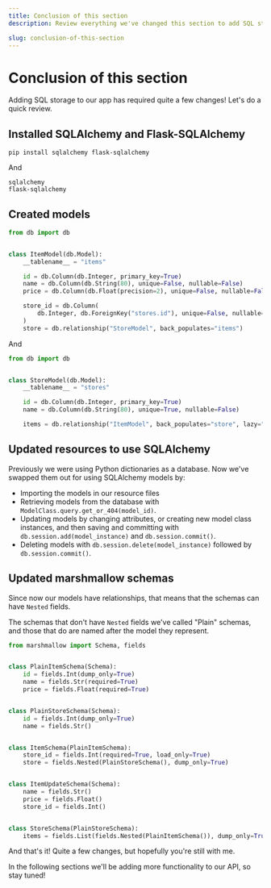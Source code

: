 ```yaml
---
title: Conclusion of this section
description: Review everything we've changed this section to add SQL storage with SQLAlchemy to our API.

slug: conclusion-of-this-section
---
```


# Conclusion of this section

Adding SQL storage to our app has required quite a few changes! Let's do a quick review.

## Installed SQLAlchemy and Flask-SQLAlchemy

```
pip install sqlalchemy flask-sqlalchemy
```

And

```text title="requirements.txt"
sqlalchemy
flask-sqlalchemy
```

## Created models

```python title="models/item.py"
from db import db


class ItemModel(db.Model):
    __tablename__ = "items"

    id = db.Column(db.Integer, primary_key=True)
    name = db.Column(db.String(80), unique=False, nullable=False)
    price = db.Column(db.Float(precision=2), unique=False, nullable=False)

    store_id = db.Column(
        db.Integer, db.ForeignKey("stores.id"), unique=False, nullable=False
    )
    store = db.relationship("StoreModel", back_populates="items")
```

And

```python title="models/store.py"
from db import db


class StoreModel(db.Model):
    __tablename__ = "stores"

    id = db.Column(db.Integer, primary_key=True)
    name = db.Column(db.String(80), unique=True, nullable=False)

    items = db.relationship("ItemModel", back_populates="store", lazy="dynamic")
```

## Updated resources to use SQLAlchemy

Previously we were using Python dictionaries as a database. Now we've swapped them out for using SQLAlchemy models by:

- Importing the models in our resource files
- Retrieving models from the database with `ModelClass.query.get_or_404(model_id)`.
- Updating models by changing attributes, or creating new model class instances, and then saving and committing with `db.session.add(model_instance)` and `db.session.commit()`.
- Deleting models with `db.session.delete(model_instance)` followed by `db.session.commit()`.

## Updated marshmallow schemas

Since now our models have relationships, that means that the schemas can have `Nested` fields.

The schemas that don't have `Nested` fields we've called "Plain" schemas, and those that do are named after the model they represent.

```python title="schemas.py"
from marshmallow import Schema, fields


class PlainItemSchema(Schema):
    id = fields.Int(dump_only=True)
    name = fields.Str(required=True)
    price = fields.Float(required=True)


class PlainStoreSchema(Schema):
    id = fields.Int(dump_only=True)
    name = fields.Str()


class ItemSchema(PlainItemSchema):
    store_id = fields.Int(required=True, load_only=True)
    store = fields.Nested(PlainStoreSchema(), dump_only=True)


class ItemUpdateSchema(Schema):
    name = fields.Str()
    price = fields.Float()
    store_id = fields.Int()


class StoreSchema(PlainStoreSchema):
    items = fields.List(fields.Nested(PlainItemSchema()), dump_only=True)
```

And that's it! Quite a few changes, but hopefully you're still with me.

In the following sections we'll be adding more functionality to our API, so stay tuned!